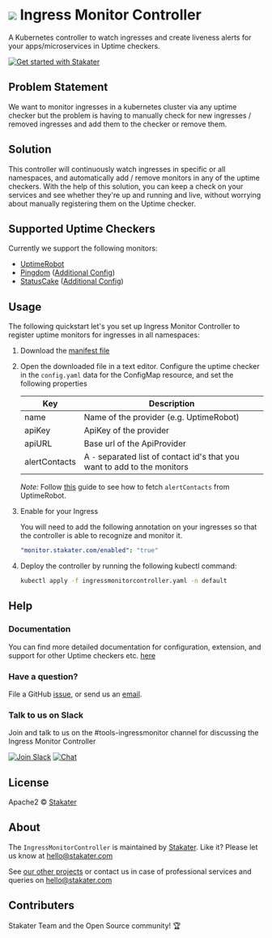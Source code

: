 # ![](assets/web/IMC-round-100px.png) Ingress Monitor Controller

A Kubernetes controller to watch ingresses and create liveness alerts for your apps/microservices in Uptime checkers.

[![Get started with Stakater](https://stakater.github.io/README/stakater-github-banner.png)](http://stakater.com/?utm_source=IngressMonitorController&utm_medium=github)

## Problem Statement

We want to monitor ingresses in a kubernetes cluster via any uptime checker but the problem is having to manually check
 for new ingresses / removed ingresses and add them to the checker or remove them.

## Solution

This controller will continuously watch ingresses in specific or all namespaces, and automatically add / remove monitors
 in any of the uptime checkers. With the help of this solution, you can keep a check on your services and see whether
  they're up and running and live, without worrying about manually registering them on the Uptime checker.

## Supported Uptime Checkers

Currently we support the following monitors:

- [UptimeRobot](https://uptimerobot.com)
- [Pingdom](https://pingdom.com) ([Additional Config](docs/pingdom-configuration.md))
- [StatusCake](https://www.statuscake.com) ([Additional Config](docs/statuscake-configuration.md))

## Usage

The following quickstart let's you set up Ingress Monitor Controller to register uptime monitors for ingresses in all namespaces:

1. Download the
 [manifest file](https://raw.githubusercontent.com/stakater/IngressMonitorController/master/deployments/kubernetes/ingressmonitorcontroller.yaml)

2. Open the downloaded file in a text editor. Configure the uptime checker in the `config.yaml` data for the ConfigMap resource, and set the following properties

    | Key           | Description                                                               |
    |---------------|---------------------------------------------------------------------------|
    | name          | Name of the provider (e.g. UptimeRobot)                                   |
    | apiKey        | ApiKey of the provider                                                    |
    | apiURL        | Base url of the ApiProvider                                               |
    | alertContacts | A `-` separated list of contact id's that you want to add to the monitors |

    *Note:* Follow [this](docs/uptimerobot-configuration.md) guide to see how to fetch `alertContacts` from UptimeRobot.

3. Enable for your Ingress

   You will need to add the following annotation on your ingresses so that the controller is able to recognize and monitor it.

   ```yaml
   "monitor.stakater.com/enabled": "true"
   ```
4. Deploy the controller by running the following kubectl command:
   
   ```bash
   kubectl apply -f ingressmonitorcontroller.yaml -n default
   ```

## Help

### Documentation
You can find more detailed documentation for configuration, extension, and support for other Uptime checkers etc. [here](docs/docs.md)

### Have a question?
File a GitHub [issue](https://github.com/stakater/IngressMonitorController/issues), or send us an [email](mailto:hello@stakater.com).

### Talk to us on Slack
Join and talk to us on the #tools-ingressmonitor channel for discussing the Ingress Monitor Controller

[![Join Slack](https://stakater.github.io/README/stakater-join-slack-btn.png)](https://stakater-slack.herokuapp.com/)
[![Chat](https://stakater.github.io/README/stakater-chat-btn.png)](https://stakater.slack.com/messages/CA66MMYSE/)

## License

Apache2 © [Stakater](http://stakater.com)

## About

The `IngressMonitorController` is maintained by [Stakater][website]. Like it? Please let us know at <hello@stakater.com>

See [our other projects][community]
or contact us in case of professional services and queries on <hello@stakater.com>

  [website]: http://stakater.com/
  [community]: https://www.stakater.com/projects-overview.html

## Contributers

Stakater Team and the Open Source community! :trophy:
